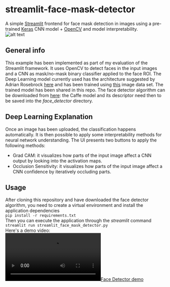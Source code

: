 # streamlit-face-mask-detector
A simple [Streamlit](https://www.streamlit.io/) frontend for face mask detection in images using a pre-trained [Keras](https://keras.io/) CNN model + [OpenCV](https://opencv.org/) and model interpretability.  
![alt text](https://github.com/virtualramblas/streamlit-face-mask-detector/tree/master/images/demo_image.png "Demo image")  
## General info
This example has been implemented as part of my evaluation of the Streamlit framework. It uses OpenCV to detect faces in the input images and a CNN as mask/no-mask binary classifier applied to the face ROI. The Deep Learning model currently used has the architecture suggested by Adrian Rosebrock [here](https://www.pyimagesearch.com/2020/05/04/covid-19-face-mask-detector-with-opencv-keras-tensorflow-and-deep-learning/) and has been trained using [this](https://github.com/prajnasb/observations/tree/master/experiements/data) image data set. The trained model has been shared in this repo. The face detector algorithm can be downloaded from [here](https://github.com/Shiva486/facial_recognition): the Caffe model and its descriptor need then to be saved into the *face_detector* directory.    
## Deep Learning Explanation
Once an image has been uploaded, the classification happens automatically. It is then possible to apply some interpretability methods for neural network understanding. The UI presents two buttons to apply the following methods:
- Grad CAM: it visualizes how parts of the input image affect a CNN output by looking into the activation maps.
- Occlusion Sensitivity: it visualizes how parts of the input image affect a CNN confidence by iteratively occluding parts.
## Usage
After cloning this repository and have downloaded the face detector algorithm, you need to create a virtual environment and install the application dependencies  
```pip install -r requirements.txt```  
Then you can execute the application through the *streamlit* command  
```streamlit run streamlit_face_mask_detector.py```  
Here's a demo video:  
[![Face Detector demo](https://github.com/virtualramblas/streamlit-face-mask-detector/tree/master/videos/streamlit-st_face_mask_detector_expl-2020-05-17-23-05-29.webm.mp4)](https://github.com/virtualramblas/streamlit-face-mask-detector/tree/master/videos/streamlit-st_face_mask_detector_expl-2020-05-17-23-05-29.webm.mp4)

